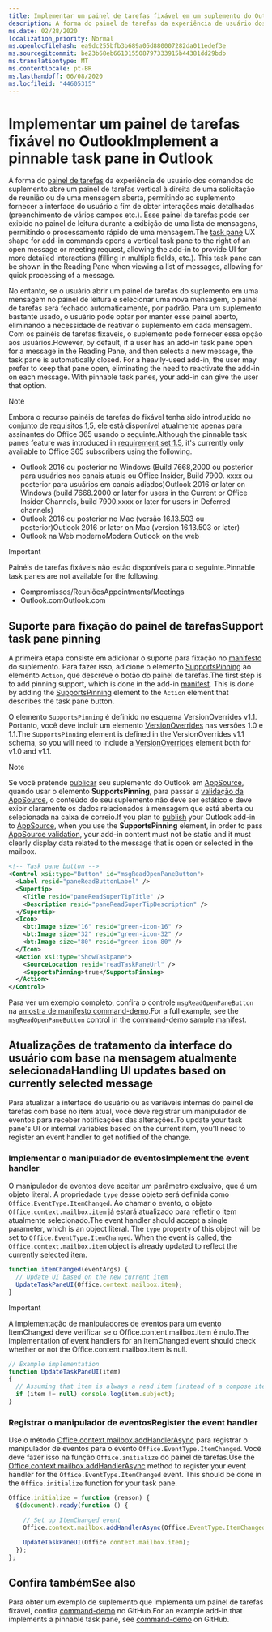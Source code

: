 ```yaml
---
title: Implementar um painel de tarefas fixável em um suplemento do Outlook
description: A forma do painel de tarefas da experiência de usuário dos comandos do suplemento abre um painel de tarefas vertical à direita de uma solicitação de reunião ou de uma mensagem aberta, permitindo ao suplemento fornecer à interface do usuário interações mais detalhadas.
ms.date: 02/28/2020
localization_priority: Normal
ms.openlocfilehash: ea9dc255bfb3b689a05d880007282da011edef3e
ms.sourcegitcommit: be23b68eb661015508797333915b44381dd29bdb
ms.translationtype: MT
ms.contentlocale: pt-BR
ms.lasthandoff: 06/08/2020
ms.locfileid: "44605315"
---
```

# <a name="implement-a-pinnable-task-pane-in-outlook"></a><span data-ttu-id="5d2f5-103">Implementar um painel de tarefas fixável no Outlook</span><span class="sxs-lookup"><span data-stu-id="5d2f5-103">Implement a pinnable task pane in Outlook</span></span>

<span data-ttu-id="5d2f5-p101">A forma do [painel de tarefas](add-in-commands-for-outlook.md#launching-a-task-pane) da experiência de usuário dos comandos do suplemento abre um painel de tarefas vertical à direita de uma solicitação de reunião ou de uma mensagem aberta, permitindo ao suplemento fornecer a interface do usuário a fim de obter interações mais detalhadas (preenchimento de vários campos etc.). Esse painel de tarefas pode ser exibido no painel de leitura durante a exibição de uma lista de mensagens, permitindo o processamento rápido de uma mensagem.</span><span class="sxs-lookup"><span data-stu-id="5d2f5-p101">The [task pane](add-in-commands-for-outlook.md#launching-a-task-pane) UX shape for add-in commands opens a vertical task pane to the right of an open message or meeting request, allowing the add-in to provide UI for more detailed interactions (filling in multiple fields, etc.). This task pane can be shown in the Reading Pane when viewing a list of messages, allowing for quick processing of a message.</span></span>

<span data-ttu-id="5d2f5-p102">No entanto, se o usuário abrir um painel de tarefas do suplemento em uma mensagem no painel de leitura e selecionar uma nova mensagem, o painel de tarefas será fechado automaticamente, por padrão. Para um suplemento bastante usado, o usuário pode optar por manter esse painel aberto, eliminando a necessidade de reativar o suplemento em cada mensagem. Com os painéis de tarefas fixáveis, o suplemento pode fornecer essa opção aos usuários.</span><span class="sxs-lookup"><span data-stu-id="5d2f5-p102">However, by default, if a user has an add-in task pane open for a message in the Reading Pane, and then selects a new message, the task pane is automatically closed. For a heavily-used add-in, the user may prefer to keep that pane open, eliminating the need to reactivate the add-in on each message. With pinnable task panes, your add-in can give the user that option.</span></span>

> [!NOTE]
> <span data-ttu-id="5d2f5-109">Embora o recurso painéis de tarefas do fixável tenha sido introduzido no [conjunto de requisitos 1,5](../reference/objectmodel/requirement-set-1.5/outlook-requirement-set-1.5.md), ele está disponível atualmente apenas para assinantes do Office 365 usando o seguinte.</span><span class="sxs-lookup"><span data-stu-id="5d2f5-109">Although the pinnable task panes feature was introduced in [requirement set 1.5](../reference/objectmodel/requirement-set-1.5/outlook-requirement-set-1.5.md), it's currently only available to Office 365 subscribers using the following.</span></span>
> - <span data-ttu-id="5d2f5-110">Outlook 2016 ou posterior no Windows (Build 7668,2000 ou posterior para usuários nos canais atuais ou Office Insider, Build 7900. xxxx ou posterior para usuários em canais adiados)</span><span class="sxs-lookup"><span data-stu-id="5d2f5-110">Outlook 2016 or later on Windows (build 7668.2000 or later for users in the Current or Office Insider Channels, build 7900.xxxx or later for users in Deferred channels)</span></span>
> - <span data-ttu-id="5d2f5-111">Outlook 2016 ou posterior no Mac (versão 16.13.503 ou posterior)</span><span class="sxs-lookup"><span data-stu-id="5d2f5-111">Outlook 2016 or later on Mac (version 16.13.503 or later)</span></span>
> - <span data-ttu-id="5d2f5-112">Outlook na Web moderno</span><span class="sxs-lookup"><span data-stu-id="5d2f5-112">Modern Outlook on the web</span></span>

> [!IMPORTANT]
> <span data-ttu-id="5d2f5-113">Painéis de tarefas fixáveis não estão disponíveis para o seguinte.</span><span class="sxs-lookup"><span data-stu-id="5d2f5-113">Pinnable task panes are not available for the following.</span></span>
> - <span data-ttu-id="5d2f5-114">Compromissos/Reuniões</span><span class="sxs-lookup"><span data-stu-id="5d2f5-114">Appointments/Meetings</span></span>
> - <span data-ttu-id="5d2f5-115">Outlook.com</span><span class="sxs-lookup"><span data-stu-id="5d2f5-115">Outlook.com</span></span>

## <a name="support-task-pane-pinning"></a><span data-ttu-id="5d2f5-116">Suporte para fixação do painel de tarefas</span><span class="sxs-lookup"><span data-stu-id="5d2f5-116">Support task pane pinning</span></span>

<span data-ttu-id="5d2f5-p103">A primeira etapa consiste em adicionar o suporte para fixação no [manifesto](manifests.md) do suplemento. Para fazer isso, adicione o elemento [SupportsPinning](../reference/manifest/action.md#supportspinning) ao elemento `Action`, que descreve o botão do painel de tarefas.</span><span class="sxs-lookup"><span data-stu-id="5d2f5-p103">The first step is to add pinning support, which is done in the add-in [manifest](manifests.md). This is done by adding the [SupportsPinning](../reference/manifest/action.md#supportspinning) element to the `Action` element that describes the task pane button.</span></span>

<span data-ttu-id="5d2f5-119">O elemento `SupportsPinning` é definido no esquema VersionOverrides v1.1. Portanto, você deve incluir um elemento [VersionOverrides](../reference/manifest/versionoverrides.md) nas versões 1.0 e 1.1.</span><span class="sxs-lookup"><span data-stu-id="5d2f5-119">The `SupportsPinning` element is defined in the VersionOverrides v1.1 schema, so you will need to include a [VersionOverrides](../reference/manifest/versionoverrides.md) element both for v1.0 and v1.1.</span></span>

> [!NOTE]
> <span data-ttu-id="5d2f5-120">Se você pretende [publicar](../publish/publish.md) seu suplemento do Outlook em [AppSource](https://appsource.microsoft.com), quando usar o elemento **SupportsPinning**, para passar a [validação da AppSource](/legal/marketplace/certification-policies), o conteúdo do seu suplemento não deve ser estático e deve exibir claramente os dados relacionados à mensagem que está aberta ou selecionada na caixa de correio.</span><span class="sxs-lookup"><span data-stu-id="5d2f5-120">If you plan to [publish](../publish/publish.md) your Outlook add-in to [AppSource](https://appsource.microsoft.com), when you use the **SupportsPinning** element, in order to pass [AppSource validation](/legal/marketplace/certification-policies), your add-in content must not be static and it must clearly display data related to the message that is open or selected in the mailbox.</span></span>

```xml
<!-- Task pane button -->
<Control xsi:type="Button" id="msgReadOpenPaneButton">
  <Label resid="paneReadButtonLabel" />
  <Supertip>
    <Title resid="paneReadSuperTipTitle" />
    <Description resid="paneReadSuperTipDescription" />
  </Supertip>
  <Icon>
    <bt:Image size="16" resid="green-icon-16" />
    <bt:Image size="32" resid="green-icon-32" />
    <bt:Image size="80" resid="green-icon-80" />
  </Icon>
  <Action xsi:type="ShowTaskpane">
    <SourceLocation resid="readTaskPaneUrl" />
    <SupportsPinning>true</SupportsPinning>
  </Action>
</Control>
```

<span data-ttu-id="5d2f5-121">Para ver um exemplo completo, confira o controle `msgReadOpenPaneButton` na [amostra de manifesto command-demo](https://github.com/OfficeDev/outlook-add-in-command-demo/blob/master/command-demo-manifest.xml).</span><span class="sxs-lookup"><span data-stu-id="5d2f5-121">For a full example, see the `msgReadOpenPaneButton` control in the [command-demo sample manifest](https://github.com/OfficeDev/outlook-add-in-command-demo/blob/master/command-demo-manifest.xml).</span></span>

## <a name="handling-ui-updates-based-on-currently-selected-message"></a><span data-ttu-id="5d2f5-122">Atualizações de tratamento da interface do usuário com base na mensagem atualmente selecionada</span><span class="sxs-lookup"><span data-stu-id="5d2f5-122">Handling UI updates based on currently selected message</span></span>

<span data-ttu-id="5d2f5-123">Para atualizar a interface do usuário ou as variáveis internas do painel de tarefas com base no item atual, você deve registrar um manipulador de eventos para receber notificações das alterações.</span><span class="sxs-lookup"><span data-stu-id="5d2f5-123">To update your task pane's UI or internal variables based on the current item, you'll need to register an event handler to get notified of the change.</span></span>

### <a name="implement-the-event-handler"></a><span data-ttu-id="5d2f5-124">Implementar o manipulador de eventos</span><span class="sxs-lookup"><span data-stu-id="5d2f5-124">Implement the event handler</span></span>

<span data-ttu-id="5d2f5-p104">O manipulador de eventos deve aceitar um parâmetro exclusivo, que é um objeto literal. A propriedade `type` desse objeto será definida como `Office.EventType.ItemChanged`. Ao chamar o evento, o objeto `Office.context.mailbox.item` já estará atualizado para refletir o item atualmente selecionado.</span><span class="sxs-lookup"><span data-stu-id="5d2f5-p104">The event handler should accept a single parameter, which is an object literal. The `type` property of this object will be set to `Office.EventType.ItemChanged`. When the event is called, the `Office.context.mailbox.item` object is already updated to reflect the currently selected item.</span></span>

```js
function itemChanged(eventArgs) {
  // Update UI based on the new current item
  UpdateTaskPaneUI(Office.context.mailbox.item);
}
```

> [!IMPORTANT]
> <span data-ttu-id="5d2f5-128">A implementação de manipuladores de eventos para um evento ItemChanged deve verificar se o Office.content.mailbox.item é nulo.</span><span class="sxs-lookup"><span data-stu-id="5d2f5-128">The implementation of event handlers for an ItemChanged event should check whether or not the Office.content.mailbox.item is null.</span></span>
>
> ```js
> // Example implementation
> function UpdateTaskPaneUI(item)
> {
>   // Assuming that item is always a read item (instead of a compose item).
>   if (item != null) console.log(item.subject);
> }
> ```

### <a name="register-the-event-handler"></a><span data-ttu-id="5d2f5-129">Registrar o manipulador de eventos</span><span class="sxs-lookup"><span data-stu-id="5d2f5-129">Register the event handler</span></span>

<span data-ttu-id="5d2f5-p105">Use o método [Office.context.mailbox.addHandlerAsync](../reference/objectmodel/preview-requirement-set/office.context.mailbox.md#methods) para registrar o manipulador de eventos para o evento `Office.EventType.ItemChanged`. Você deve fazer isso na função `Office.initialize` do painel de tarefas.</span><span class="sxs-lookup"><span data-stu-id="5d2f5-p105">Use the [Office.context.mailbox.addHandlerAsync](../reference/objectmodel/preview-requirement-set/office.context.mailbox.md#methods) method to register your event handler for the `Office.EventType.ItemChanged` event. This should be done in the `Office.initialize` function for your task pane.</span></span>

```js
Office.initialize = function (reason) {
  $(document).ready(function () {

    // Set up ItemChanged event
    Office.context.mailbox.addHandlerAsync(Office.EventType.ItemChanged, itemChanged);

    UpdateTaskPaneUI(Office.context.mailbox.item);
  });
};
```

## <a name="see-also"></a><span data-ttu-id="5d2f5-132">Confira também</span><span class="sxs-lookup"><span data-stu-id="5d2f5-132">See also</span></span>

<span data-ttu-id="5d2f5-133">Para obter um exemplo de suplemento que implementa um painel de tarefas fixável, confira [command-demo](https://github.com/OfficeDev/outlook-add-in-command-demo) no GitHub.</span><span class="sxs-lookup"><span data-stu-id="5d2f5-133">For an example add-in that implements a pinnable task pane, see [command-demo](https://github.com/OfficeDev/outlook-add-in-command-demo) on GitHub.</span></span>
